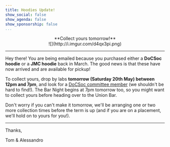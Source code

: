 ```yaml
---
title: Hoodies Update!
show_social: false
show_agenda: false
show_sponsorship: false
...
```



<center>**Collect yours tomorrow!**</center>

<center>![](http://i.imgur.com/d4qx3pi.png)</center>

---

Hey there! You are being emailed because you purchased either a **DoCSoc hoodie** or a **JMC hoodie** back in March. The good news is that these have now arrived and are available for pickup!

To collect yours, drop by labs **tomorrow (Saturday 20th May) between 12pm and 7pm**, and look for a [DoCSoc committee member](https://docsoc.co.uk/about) (we shouldn't be hard to find!). The Bar Night begins at 7pm tomorrow too, so you might want to collect yours before heading over to the Union Bar.

Don't worry if you can't make it tomorrow, we'll be arranging one or two more collection times before the term is up (and if you are on a placement, we'll hold on to yours for you!).

---

Thanks,

Tom & Alessandro